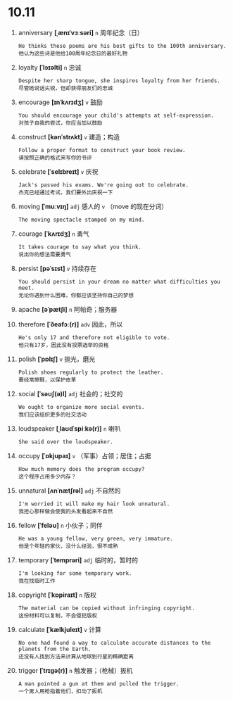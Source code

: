 # 10.11

1. anniversary **[ˌænɪˈvɜːsəri]** `n` 周年纪念（日）

   ```
   He thinks these poems are his best gifts to the 100th anniversary.
   他认为这些诗是他给100周年纪念日的最好礼物
   ```

2. loyalty **[ˈlɔɪəlti]** `n` 忠诚

   ```
   Despite her sharp tongue, she inspires loyalty from her friends.
   尽管她说话尖锐，但却获得朋友们的忠诚
   ```

3. encourage **[ɪnˈkʌrɪdʒ]** `v` 鼓励

   ```
   You should encourage your child's attempts at self-expression.
   对孩子自我的尝试，你应当加以鼓励
   ```

4. construct **[kənˈstrʌkt]** `v` 建造；构造

   ```
   Follow a proper format to construct your book review.
   请按照正确的格式来写你的书评
   ```

5. celebrate **[ˈselɪbreɪt]** `v` 庆祝

   ```
   Jack's passed his exams. We're going out to celebrate.
   杰克已经通过考试，我们要外出庆祝一下
   ```

6. moving **[ˈmuːvɪŋ]** `adj` 感人的 `v` （move 的现在分词）

   ```
   The moving spectacle stamped on my mind.

   ```

7. courage **[ˈkʌrɪdʒ]** `n` 勇气

   ```
   It takes courage to say what you think.
   说出你的想法需要勇气
   ```

8. persist **[pəˈsɪst]** `v` 持续存在

   ```
   You should persist in your dream no matter what difficulties you meet.
   无论你遇到什么困难，你都应该坚持你自己的梦想
   ```

9. apache **[əˈpætʃi]** `n` 阿帕奇；服务器

10. therefore **[ˈðeəfɔː(r)]** `adv` 因此，所以

    ```
    He's only 17 and therefore not eligible to vote.
    他只有17岁，因此没有投票选举的资格
    ```

11. polish **[ˈpɒlɪʃ]** `v` 抛光，磨光

    ```
    Polish shoes regularly to protect the leather.
    要经常擦鞋，以保护皮革
    ```

12. social **[ˈsəʊʃ(ə)l]** `adj` 社会的；社交的

    ```
    We ought to organize more social events.
    我们应该组织更多的社交活动
    ```

13. loudspeaker **[ˌlaʊdˈspiːkə(r)]** `n` 喇叭

    ```
    She said over the loudspeaker.

    ```

14. occupy **[ˈɒkjupaɪ]** `v` （军事）占领；居住；占据

    ```
    How much memory does the program occupy?
    这个程序占用多少内存？
    ```

15. unnatural **[ʌnˈnætʃrəl]** `adj` 不自然的

    ```
    I'm worried it will make my hair look unnatural.
    我担心那样做会使我的头发看起来不自然
    ```

16. fellow **[ˈfeləʊ]** `n` 小伙子；同伴

    ```
    He was a young fellow, very green, very immature.
    他是个年轻的家伙，没什么经验，很不成熟
    ```

17. temporary **[ˈtemprəri]** `adj` 临时的，暂时的

    ```
    I'm looking for some temporary work.
    我在找临时工作
    ```

18. copyright **[ˈkɒpiraɪt]** `n` 版权

    ```
    The material can be copied without infringing copyright.
    这份材料可以复制，不会侵犯版权
    ```

19. calculate **[ˈkælkjuleɪt]** `v` 计算

    ```
    No one had found a way to calculate accurate distances to the planets from the Earth.
    还没有人找到方法来计算从地球到行星的精确距离
    ```

20. trigger **[ˈtrɪɡə(r)]** `n` 触发器；（枪械）扳机
    ```
    A man pointed a gun at them and pulled the trigger.
    一个男人用枪指着他们，扣动了扳机
    ```
